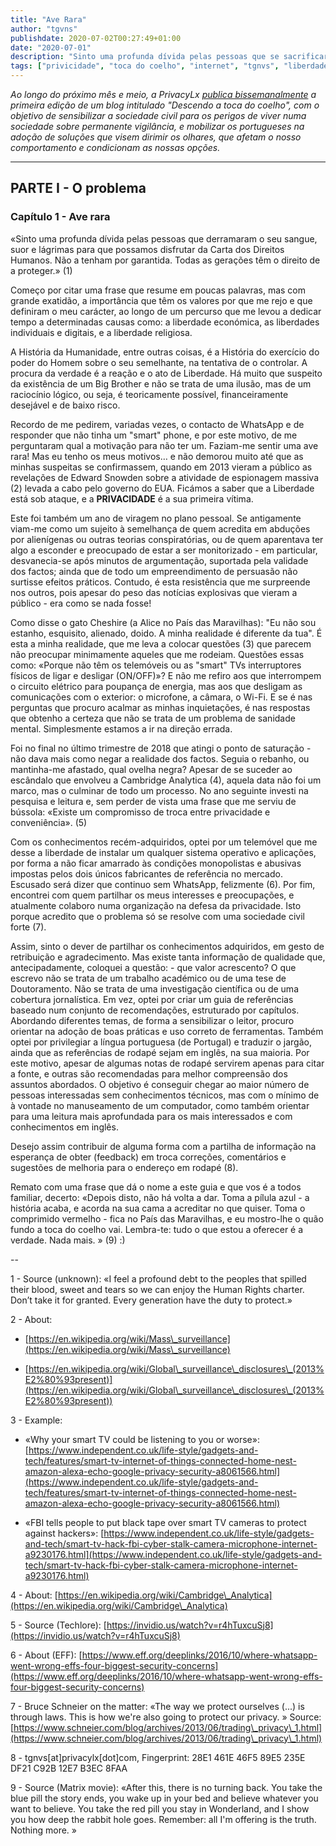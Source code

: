 ```yaml
---
title: "Ave Rara"
author: "tgvns"
publishdate: 2020-07-02T00:27:49+01:00
date: "2020-07-01"
description: "Sinto uma profunda dívida pelas pessoas que se sacrificaram para que possamos disfrutar da Carta dos Direitos Humanos. A angustia é para mim uma sensação de sufoco que subtrai gradualmente a liberdade que ainda se respira."
tags: ["privicidade", "toca do coelho", "internet", "tgnvs", "liberdade"]
---
```


*Ao longo do próximo mês e meio, a PrivacyLx [publica bissemanalmente](/tags/toca-do-coelho/) a primeira edição de um blog intitulado "Descendo a toca do coelho", com o objetivo de sensibilizar a sociedade civil para os perigos de viver numa sociedade sobre permanente vigilância, e mobilizar os portugueses na adoção de soluções que visem dirimir os olhares, que afetam o nosso comportamento e condicionam as nossas opções.*

---

## PARTE I - O problema



### Capítulo 1 - Ave rara 

  


«Sinto uma profunda dívida pelas pessoas que derramaram o seu sangue, suor e lágrimas para que possamos disfrutar da Carta dos Direitos Humanos. Não a tenham por garantida. Todas as gerações têm o direito de a proteger.» (1) 

Começo por citar uma frase que resume em poucas palavras, mas com grande exatidão, a importância que têm os valores por que me rejo e que definiram o meu carácter, ao longo de um percurso que me levou a dedicar tempo a determinadas causas como: a liberdade económica, as liberdades individuais e digitais, e a liberdade religiosa.

A História da Humanidade, entre outras coisas, é a História do exercício do poder do Homem sobre o seu semelhante, na tentativa de o controlar. A procura da verdade é a reação e o ato de Liberdade. Há muito que suspeito da existência de um Big Brother e não se trata de uma ilusão, mas de um raciocínio lógico, ou seja, é teoricamente possível, financeiramente desejável e de baixo risco.



Recordo de me pedirem, variadas vezes, o contacto de WhatsApp e de responder que não tinha um "smart" phone, e por este motivo, de me perguntaram qual a motivação para não ter um. Faziam-me sentir uma ave rara! Mas eu tenho os meus motivos… e não demorou muito até que as minhas suspeitas se confirmassem, quando em 2013 vieram a público as revelações de Edward Snowden sobre a atividade de espionagem massiva (2) levada a cabo pelo governo do EUA. Ficámos a saber que a Liberdade está sob ataque, e a **PRIVACIDADE** é a sua primeira vítima.

Este foi também um ano de viragem no plano pessoal. Se antigamente viam-me como um sujeito à semelhança de quem acredita em abduções por alienígenas ou outras teorias conspiratórias, ou de quem aparentava ter algo a esconder e preocupado de estar a ser monitorizado - em particular, desvanecia-se após minutos de argumentação, suportada pela validade dos factos; ainda que de todo um empreendimento de persuasão não surtisse efeitos práticos. Contudo, é esta resistência que me surpreende nos outros, pois apesar do peso das notícias explosivas que vieram a público - era como se nada fosse!

Como disse o gato Cheshire (a Alice no País das Maravilhas): "Eu não sou estanho, esquisito, alienado, doido. A minha realidade é diferente da tua". É esta a minha realidade, que me leva a colocar questões (3) que parecem não preocupar minimamente aqueles que me rodeiam. Questões essas como: «Porque não têm os telemóveis ou as "smart" TVs interruptores físicos de ligar e desligar (ON/OFF)»? E não me refiro aos que interrompem o circuito elétrico para poupança de energia, mas aos que desligam as comunicações com o exterior: o microfone, a câmara, o Wi-Fi. E se é nas perguntas que procuro acalmar as minhas inquietações, é nas respostas que obtenho a certeza que não se trata de um problema de sanidade mental. Simplesmente estamos a ir na direção errada.



Foi no final no último trimestre de 2018 que atingi o ponto de saturação - não dava mais como negar a realidade dos factos. Seguia o rebanho, ou mantinha-me afastado, qual ovelha negra? Apesar de se suceder ao escândalo que envolveu a Cambridge Analytica (4), aquela data não foi um marco, mas o culminar de todo um processo. No ano seguinte investi na pesquisa e leitura e, sem perder de vista uma frase que me serviu de bússola: «Existe um compromisso de troca entre privacidade e conveniência». (5)



Com os conhecimentos recém-adquiridos, optei por um telemóvel que me desse a liberdade de instalar um qualquer sistema operativo e aplicações, por forma a não ficar amarrado às condições monopolistas e abusivas impostas pelos dois únicos fabricantes de referência no mercado. Escusado será dizer que continuo sem WhatsApp, felizmente (6). Por fim, encontrei com quem partilhar os meus interesses e preocupações, e atualmente colaboro numa organização na defesa da privacidade. Isto porque acredito que o problema só se resolve com uma sociedade civil forte (7).



Assim, sinto o dever de partilhar os conhecimentos adquiridos, em gesto de retribuição e agradecimento. Mas existe tanta informação de qualidade que, antecipadamente, coloquei a questão: - que valor acrescento? O que escrevo não se trata de um trabalho académico ou de uma tese de Doutoramento. Não se trata de uma investigação científica ou de uma cobertura jornalística. Em vez, optei por criar um guia de referências baseado num conjunto de recomendações, estruturado por capítulos. Abordando diferentes temas, de forma a sensibilizar o leitor, procuro orientar na adoção de boas práticas e uso correto de ferramentas. Também optei por privilegiar a língua portuguesa (de Portugal) e traduzir o jargão, ainda que as referências de rodapé sejam em inglês, na sua maioria. Por este motivo, apesar de algumas notas de rodapé servirem apenas para citar a fonte, e outras são recomendadas para melhor compreensão dos assuntos abordados. O objetivo é conseguir chegar ao maior número de pessoas interessadas sem conhecimentos técnicos, mas com o mínimo de à vontade no manuseamento de um computador, como também orientar para uma leitura mais aprofundada para os mais interessados e com conhecimentos em inglês.

Desejo assim contribuir de alguma forma com a partilha de informação na esperança de obter (feedback) em troca correções, comentários e sugestões de melhoria para o endereço em rodapé (8).



Remato com uma frase que dá o nome a este guia e que vos é a todos familiar, decerto: «Depois disto, não há volta a dar. Toma a pílula azul - a história acaba, e acorda na sua cama a acreditar no que quiser. Toma o comprimido vermelho - fica no País das Maravilhas, e eu mostro-lhe o quão fundo a toca do coelho vai. Lembra-te: tudo o que estou a oferecer é a verdade. Nada mais. » (9) :)



--



1 - Source (unknown): «I feel a profound debt to the peoples that spilled their blood, sweet and tears so we can enjoy the Human Rights charter. Don’t take it for granted. Every generation have the duty to protect.»



2 - About:

 - [https://en.wikipedia.org/wiki/Mass\_surveillance](https://en.wikipedia.org/wiki/Mass\_surveillance)

 - [https://en.wikipedia.org/wiki/Global\_surveillance\_disclosures\_(2013%E2%80%93present)](https://en.wikipedia.org/wiki/Global\_surveillance\_disclosures\_(2013%E2%80%93present))



3 - Example:

- «Why your smart TV could be listening to you  or worse»: [https://www.independent.co.uk/life-style/gadgets-and-tech/features/smart-tv-internet-of-things-connected-home-nest-amazon-alexa-echo-google-privacy-security-a8061566.html](https://www.independent.co.uk/life-style/gadgets-and-tech/features/smart-tv-internet-of-things-connected-home-nest-amazon-alexa-echo-google-privacy-security-a8061566.html)

- «FBI tells people to put black tape over smart TV cameras to protect against hackers»: [https://www.independent.co.uk/life-style/gadgets-and-tech/smart-tv-hack-fbi-cyber-stalk-camera-microphone-internet-a9230176.html](https://www.independent.co.uk/life-style/gadgets-and-tech/smart-tv-hack-fbi-cyber-stalk-camera-microphone-internet-a9230176.html)



4 - About: [https://en.wikipedia.org/wiki/Cambridge\_Analytica](https://en.wikipedia.org/wiki/Cambridge\_Analytica)



5 - Source (Techlore): [https://invidio.us/watch?v=r4hTuxcuSj8](https://invidio.us/watch?v=r4hTuxcuSj8)



6 - About (EFF): [https://www.eff.org/deeplinks/2016/10/where-whatsapp-went-wrong-effs-four-biggest-security-concerns](https://www.eff.org/deeplinks/2016/10/where-whatsapp-went-wrong-effs-four-biggest-security-concerns)



7 - Bruce Schneier on the matter: «The way we protect ourselves (...) is through laws. This is how we're also going to protect our privacy. » Source: [https://www.schneier.com/blog/archives/2013/06/trading\_privacy\_1.html](https://www.schneier.com/blog/archives/2013/06/trading\_privacy\_1.html)



8 - tgnvs[at]privacylx[dot]com, Fingerprint: 28E1 461E 46F5 89E5 235E DF21 C92B 12E7 B3EC 8FAA



9 - Source (Matrix movie): «After this, there is no turning back. You take the blue pill the story ends, you wake up in your bed and believe whatever you want to believe. You take the red pill you stay in Wonderland, and I show you how deep the rabbit hole goes. Remember: all I'm offering is the truth. Nothing more. »

